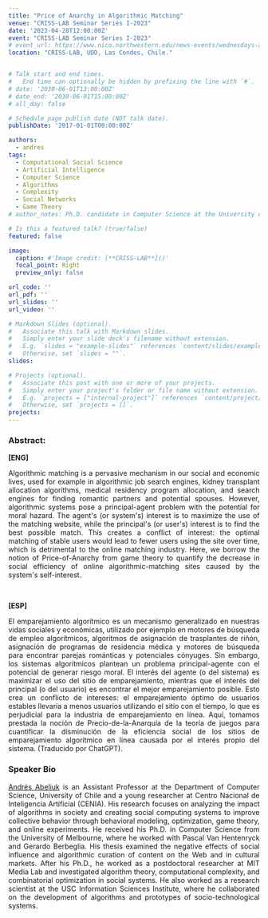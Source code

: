 ```yaml
---
title: "Price of Anarchy in Algorithmic Matching"
venue: "CRISS-LAB Seminar Series I-2023"
date: '2023-04-28T12:00:00Z'
event: "CRISS-LAB Seminar Series I-2023"
# event_url: https://www.nico.northwestern.edu/news-events/wednesdays-at-nico/speakers-2021.html
location: "CRISS-LAB, UDD, Las Condes, Chile."


# Talk start and end times.
#   End time can optionally be hidden by prefixing the line with `#`.
# date: '2030-06-01T13:00:00Z'
# date_end: '2030-06-01T15:00:00Z'
# all_day: false

# Schedule page publish date (NOT talk date).
publishDate: '2017-01-01T00:00:00Z'

authors: 
  - andres
tags: 
  - Computational Social Science
  - Artificial Intelligence
  - Computer Science
  - Algorithms
  - Complexity 
  - Social Networks
  - Game Theory
# author_notes: Ph.D. candidate in Computer Science at the University of Toulouse.

# Is this a featured talk? (true/false)
featured: false

image:
  caption: #'Image credit: [**CRISS-LAB**]()'
  focal_point: Right
  preview_only: false

url_code: ''
url_pdf: ''
url_slides: ''
url_video: ''

# Markdown Slides (optional).
#   Associate this talk with Markdown slides.
#   Simply enter your slide deck's filename without extension.
#   E.g. `slides = "example-slides"` references `content/slides/example-slides.md`.
#   Otherwise, set `slides = ""`.
slides:

# Projects (optional).
#   Associate this post with one or more of your projects.
#   Simply enter your project's folder or file name without extension.
#   E.g. `projects = ["internal-project"]` references `content/project/deep-learning/index.md`.
#   Otherwise, set `projects = []`.
projects:
---
```


<head>
<script src="https://cdn.jsdelivr.net/npm/add-to-calendar-button@2" async defer></script>

</head>


<div>
<add-to-calendar-button
  name="Price of Anarchy in Algorithmic Matching. By Andrés Abeliuk, Ph.D. at CRISS-LAB (Via Zoom)"
  description="Zoom link: https://udd.zoom.us/j/82674667828?pwd=amlmNlk3R0hPZzlFOTRYY2tZRW9Gdz09"
  startDate="2023-04-28"
  endDate="2023-04-28"
  startTime="11:00"
  endTime="12:30"
  location="Virtual"
  options="['Apple','Google','iCal','Microsoft365','Outlook.com','Yahoo']"
  timeZone="America/Santiago"
  trigger="click"
  inline
  listStyle="modal"
  iCalFileName="Reminder-Event"
  >
</add-to-calendar-button>
</div>

### Abstract:
<div>

**[ENG]**
<p align="justify"> 
Algorithmic matching is a pervasive mechanism in our social and economic lives, used for example in algorithmic job search engines, kidney transplant allocation algorithms, medical residency program allocation, and search engines for finding romantic partners and potential spouses. However, algorithmic systems pose a principal-agent problem with the potential for moral hazard. The agent's (or system's) interest is to maximize the use of the matching website, while the principal's (or user's) interest is to find the best possible match. This creates a conflict of interest:  the optimal matching of stable users would lead to fewer users using the site over time, which is detrimental to the online matching industry. Here, we borrow the notion of Price-of-Anarchy from game theory to quantify the decrease in social efficiency of online algorithmic-matching sites caused by the system's self-interest.
</p>
<br>

**[ESP]**
<p align="justify"> 
El emparejamiento algorítmico es un mecanismo generalizado en nuestras vidas sociales y económicas, utilizado por ejemplo en motores de búsqueda de empleo algorítmicos, algoritmos de asignación de trasplantes de riñón, asignación de programas de residencia médica y motores de búsqueda para encontrar parejas románticas y potenciales cónyuges. Sin embargo, los sistemas algorítmicos plantean un problema principal-agente con el potencial de generar riesgo moral. El interés del agente (o del sistema) es maximizar el uso del sitio de emparejamiento, mientras que el interés del principal (o del usuario) es encontrar el mejor emparejamiento posible. Esto crea un conflicto de intereses: el emparejamiento óptimo de usuarios estables llevaría a menos usuarios utilizando el sitio con el tiempo, lo que es perjudicial para la industria de emparejamiento en línea. Aquí, tomamos prestada la noción de Precio-de-la-Anarquía de la teoría de juegos para cuantificar la disminución de la eficiencia social de los sitios de emparejamiento algorítmico en línea causada por el interés propio del sistema. (Traducido por ChatGPT).
</p>

### Speaker Bio
<p align="justify"> <a href="https://scholar.google.com/citations?user=qKqH1lcAAAAJ&hl=es&oi=ao">Andrés Abeliuk</a> is an Assistant Professor at the Department of Computer Science, University of Chile and a young researcher at Centro Nacional de Inteligencia Artificial (CENIA). His research focuses on analyzing the impact of algorithms in society and creating social computing systems to improve collective behavior through behavioral modeling, optimization, game theory, and online experiments. He received his Ph.D. in Computer Science from the University of Melbourne, where he worked with Pascal Van Hentenryck and Gerardo Berbeglia. His thesis examined the negative effects of social influence and algorithmic curation of content on the Web and in cultural markets. After his Ph.D., he worked as a postdoctoral researcher at MIT Media Lab and investigated algorithm theory, computational complexity, and combinatorial optimization in social systems. He also worked as a research scientist at the USC Information Sciences Institute, where he collaborated on the development of algorithms and prototypes of socio-technological systems.</p>

</div>

